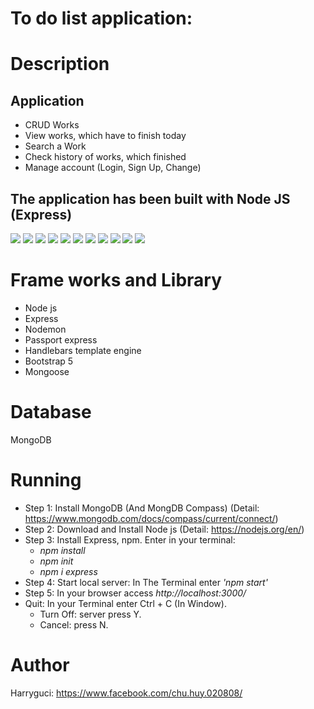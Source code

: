 # To do list application:

# Description

<h2>Application</h2>
<ul>
    <li>CRUD Works</li>
    <li>View works, which have to finish today</li>
    <li>Search a Work</li>
    <li>Check history of works, which finished</li>
    <li>Manage account (Login, Sign Up, Change)</li>
</ul>

<h2>The application has been built with Node JS (Express)</h2>
<a href="https://files.fm/u/ca485fp49#/view/des1.png"><img src="https://files.fm/thumb_show.php?i=ry4u2akn8"></a>
<a href="https://files.fm/u/ca485fp49#/view/des2.png"><img src="https://files.fm/thumb_show.php?i=cwxydh7kr"></a>
<a href="https://files.fm/u/ca485fp49#/view/des2_5.png"><img src="https://files.fm/thumb_show.php?i=dvyn424ev"></a>
<a href="https://files.fm/u/ca485fp49#/view/des2_6.png"><img src="https://files.fm/thumb_show.php?i=9jrrz7psa"></a>
<a href="https://files.fm/u/ca485fp49#/view/des3.png"><img src="https://files.fm/thumb_show.php?i=7jgkxufkx"></a>
<a href="https://files.fm/u/ca485fp49#/view/des4.png"><img src="https://files.fm/thumb_show.php?i=vttdg8x43"></a>
<a href="https://files.fm/u/ca485fp49#/view/des5.png"><img src="https://files.fm/thumb_show.php?i=akjknk6k5"></a>
<a href="https://files.fm/u/ca485fp49#/view/des6.png"><img src="https://files.fm/thumb_show.php?i=tv4mz6s78"></a>
<a href="https://files.fm/u/ca485fp49#/view/des7.png"><img src="https://files.fm/thumb_show.php?i=n4fjmmygq"></a>
<a href="https://files.fm/u/ca485fp49#/view/des7_5.png"><img src="https://files.fm/thumb_show.php?i=8pbkzxxy3"></a>
<a href="https://files.fm/u/ca485fp49#/view/des8.png"><img src="https://files.fm/thumb_show.php?i=rnsrv545a"></a>

# Frame works and Library

<ul>
    <li>Node js</li>
    <li>Express</li>
    <li>Nodemon</li>
    <li>Passport express</li>
    <li>Handlebars template engine</li>
    <li>Bootstrap 5</li>
    <li>Mongoose</li>
</ul>

# Database

<p>MongoDB</p>

# Running

<ul>
    <li>Step 1: Install MongoDB (And MongDB Compass) (Detail: <a href="https://www.mongodb.com/docs/compass/current/connect/">https://www.mongodb.com/docs/compass/current/connect/</a>)</li>
    <li>Step 2: Download and Install Node js (Detail: <a href="https://nodejs.org/en/">https://nodejs.org/en/</a>)</li>
    <li>Step 3: Install Express, npm. Enter in your terminal:
        <ul>
            <li><i>npm install</i></li>
            <li><i>npm init</i></li>
            <li><i>npm i express</i></li>
        </ul>
    </li>
    <li>Step 4: Start local server: In The Terminal enter <i>'npm start'</i></li>
    <li>Step 5: In your browser access <i>http://localhost:3000/</i></li>
    <li>Quit: In your Terminal enter Ctrl + C (In Window).
        <ul><li> Turn Off: server press Y.</li><li> Cancel: press N.</li></ul>
    </li>
</ul>

# Author

Harryguci: <a href="https://www.facebook.com/chu.huy.020808/">https://www.facebook.com/chu.huy.020808/</a>
